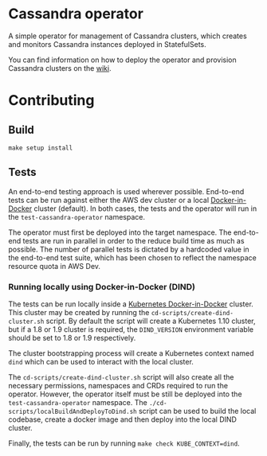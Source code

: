 # Cassandra operator

A simple operator for management of Cassandra clusters, which creates and monitors Cassandra instances deployed in StatefulSets.

You can find information on how to deploy the operator and provision Cassandra clusters on the [wiki](https://github.com/sky-uk/cassandra-operator/wiki).

# Contributing

## Build

```
make setup install
```

## Tests

An end-to-end testing approach is used wherever possible. End-to-end tests can be run against either the AWS dev cluster or a local [Docker-in-Docker](https://github.com/kubernetes-sigs/kubeadm-dind-cluster/) cluster (default). In both cases, the tests and the operator will run in the `test-cassandra-operator` namespace.

The operator must first be deployed into the target namespace.
The end-to-end tests are run in parallel in order to the reduce build time as much as possible.
The number of parallel tests is dictated by a hardcoded value in the end-to-end test suite, which has been chosen to reflect the namespace resource quota in AWS Dev.

### Running locally using Docker-in-Docker (DIND)

The tests can be run locally inside a [Kubernetes Docker-in-Docker](https://github.com/kubernetes-sigs/kubeadm-dind-cluster/) cluster. This cluster may be created by running the `cd-scripts/create-dind-cluster.sh` script. By default the script will create a Kubernetes 1.10 cluster, but if a 1.8 or 1.9 cluster is required, the `DIND_VERSION` environment variable should be set to 1.8 or 1.9 respectively.

The cluster bootstrapping process will create a Kubernetes context named `dind` which can be used to interact with the local cluster.

The `cd-scripts/create-dind-cluster.sh` script will also create all the necessary permissions, namespaces and CRDs required to run the operator. However, the operator itself must be still be deployed into the `test-cassandra-operator` namespace. The `./cd-scripts/localBuildAndDeployToDind.sh` script can be used to build the local codebase, create a docker image and then deploy into the local DIND cluster. 

Finally, the tests can be run by running `make check KUBE_CONTEXT=dind`.
